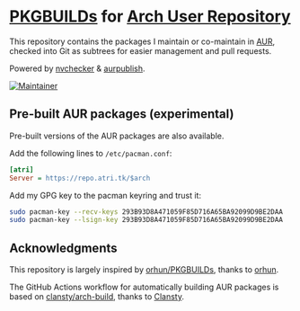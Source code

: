 # [PKGBUILDs](https://wiki.archlinux.org/index.php/PKGBUILD) for [Arch User Repository](https://aur.archlinux.org)

This repository contains the packages I maintain or co-maintain in [AUR](https://aur.archlinux.org/packages/?K=Misaka13514&SeB=M), checked into Git as subtrees for easier management and pull requests.

Powered by [nvchecker](https://github.com/lilydjwg/nvchecker) & [aurpublish](https://github.com/eli-schwartz/aurpublish).

[![Maintainer](https://img.shields.io/static/v1?label=maintainer&message=Misaka13514&color=333333)](https://aur.archlinux.org/account/Misaka13514)

## Pre-built AUR packages (experimental)

Pre-built versions of the AUR packages are also available.

Add the following lines to `/etc/pacman.conf`:

```ini
[atri]
Server = https://repo.atri.tk/$arch
```

Add my GPG key to the pacman keyring and trust it:

```sh
sudo pacman-key --recv-keys 293B93D8A471059F85D716A65BA92099D9BE2DAA
sudo pacman-key --lsign-key 293B93D8A471059F85D716A65BA92099D9BE2DAA
```

## Acknowledgments

This repository is largely inspired by [orhun/PKGBUILDs](https://github.com/orhun/PKGBUILDs), thanks to [orhun](https://aur.archlinux.org/account/orhun).

The GitHub Actions workflow for automatically building AUR packages is based on [clansty/arch-build](https://github.com/clansty/arch-build), thanks to [Clansty](https://aur.archlinux.org/account/Clansty).
